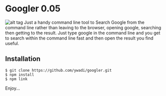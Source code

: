 Googler 0.05 
=======


![alt tag](https://raw.github.com/ywadi/googler/master/googler.png)
Just a handy command line tool to Search Google from the command line rather than leaving to the browser, opening google, searching then getting to the result. Just type google in the command line and you get to search within the command line fast and then open the result you find useful. 


Installation 
------

    $ git clone https://github.com/ywadi/googler.git
    $ npm install 
    $ npm link

Enjoy...

